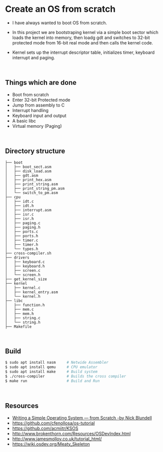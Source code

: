 # Create an OS from scratch

 - I have always wanted to boot OS from scratch.
 
 - In this project we are bootstraping kernel via a simple boot sector which loads the kernel into memory, then loadg gdt and switches to 32-bit protected mode from 16-bit real mode and then calls the kernel code.
 
 - Kernel sets up the interrupt descriptor table, initializes timer, keyboard interrupt and paging.

<br/>

## Things which are done
-   Boot from scratch
-   Enter 32-bit Protected mode
-   Jump from assembly to C
-   Interrupt handling
-   Keyboard input and output
-   A basic libc
-	Virtual memory (Paging)

<br/>

## Directory structure

```
├── boot
│   ├── boot_sect.asm
│   ├── disk_load.asm
│   ├── gdt.asm
│   ├── print_hex.asm
│   ├── print_string.asm
│   ├── print_string_pm.asm
│   └── switch_to_pm.asm
├── cpu
│   ├── idt.c
│   ├── idt.h
│   ├── interrupt.asm
│   ├── isr.c
│   ├── isr.h
│   ├── paging.c
│   ├── paging.h
│   ├── ports.c
│   ├── ports.h
│   ├── timer.c
│   ├── timer.h
│   └── types.h
├── cross-compiler.sh
├── drivers
│   ├── keyboard.c
│   ├── keyboard.h
│   ├── screen.c
│   └── screen.h
├── get_kernel_size
├── kernel
│   ├── kernel.c
│   ├── kernel_entry.asm
│   └── kernel.h
├── libc
│   ├── function.h
│   ├── mem.c
│   ├── mem.h
│   ├── string.c
│   └── string.h
├── Makefile
```

<br/>

## Build

```bash
$ sudo apt install nasm     # Netwide Assembler
$ sudo apt install qemu     # CPU emulator
$ sudo apt install make     # Build system
$ ./cross-compiler          # Builds the cross compiler 
$ make run                  # Build and Run
```

<br/>

## Resources 
-   [Writing a Simple Operating System —
from Scratch -by
Nick Blundell](https://www.cs.bham.ac.uk/~exr/lectures/opsys/10_11/lectures/os-dev.pdf)
-   https://github.com/cfenollosa/os-tutorial
-   https://github.com/acmiitr/KSOS
-   http://www.brokenthorn.com/Resources/OSDevIndex.html
-   http://www.jamesmolloy.co.uk/tutorial_html/
-   https://wiki.osdev.org/Meaty_Skeleton

<br/>
